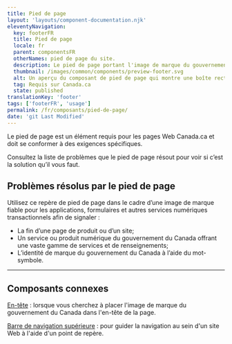 ```yaml
---
title: Pied de page
layout: 'layouts/component-documentation.njk'
eleventyNavigation:
  key: footerFR
  title: Pied de page
  locale: fr
  parent: componentsFR
  otherNames: pied de page du site.
  description: Le pied de page portant l'image de marque du gouvernement du Canada.
  thumbnail: /images/common/components/preview-footer.svg
  alt: Un aperçu du composant de pied de page qui montre une boîte rectangulaire bleue foncée avec à l'intérieur six boîtes grises représentants du texte. Sous cette boîte apparait une boîte rectangulaire grise avec à l'intérieur une boîte de texte grise et le logo du gouvernement du Canada.
  tag: Requis sur Canada.ca
  state: published
translationKey: 'footer'
tags: ['footerFR', 'usage']
permalink: /fr/composants/pied-de-page/
date: 'git Last Modified'
---
```


Le pied de page est un élément requis pour les pages Web Canada.ca et doit se conformer à des exigences spécifiques.

Consultez la liste de problèmes que le pied de page résout pour voir si c’est la solution qu’il vous faut.

## Problèmes résolus par le pied de page

Utilisez ce repère de pied de page dans le cadre d’une image de marque fiable pour les applications, formulaires et autres services numériques transactionnels afin de signaler :

- La fin d’une page de produit ou d’un site;
- Un service ou produit numérique du gouvernement du Canada offrant une vaste gamme de services et de renseignements;
- L’identité de marque du gouvernement du Canada à l’aide du mot-symbole.

<hr/>

## Composants connexes

<a href="{{ links.header }}">En-tête</a> : lorsque vous cherchez à placer l'image de marque du gouvernement du Canada dans l'en-tête de la page.

<a href="{{ links.topNav }}">Barre de navigation supérieure</a> : pour guider la navigation au sein d'un site Web à l'aide d'un point de repère.
